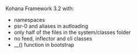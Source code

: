 Kohana Framework 3.2 with:

- namespaces
- psr-0 and aliases in autloading
- only half of the files in the system/classes folder
- no feed, inflector and cli classes
- __() function in bootstrap
